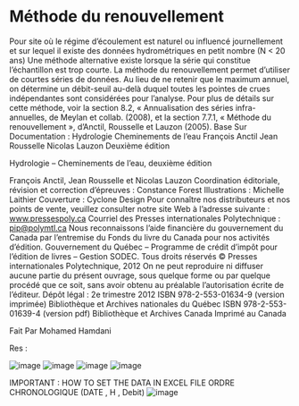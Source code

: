 # Méthode du renouvellement

Pour site où le régime d’écoulement est naturel ou influencé journellement et sur lequel il existe des données hydrométriques en petit nombre (N < 20 ans)
Une méthode alternative existe lorsque la série qui constitue l’échantillon est trop courte. La méthode du renouvellement permet d’utiliser de courtes séries de données. Au lieu de ne retenir que le maximum annuel, on détermine un débit-seuil au-delà duquel toutes les pointes de crues indépendantes sont considérées pour l’analyse. Pour plus de détails sur cette méthode, voir la section 8.2, « Annualisation des séries infra-annuelles, de Meylan et collab. (2008), et la section 7.7.1, « Méthode du renouvellement », d’Anctil, Rousselle et Lauzon (2005).
Base Sur Documentation : Hydrologie Cheminements de l’eau François Anctil Jean Rousselle Nicolas Lauzon Deuxième édition 

Hydrologie – Cheminements de l’eau, deuxième édition

François Anctil, Jean Rousselle et Nicolas Lauzon
Coordination éditoriale, révision et correction d’épreuves : Constance Forest
Illustrations : Michelle Laithier
Couverture : Cyclone Design
Pour connaître nos distributeurs et nos points de vente, veuillez consulter
notre site Web à l’adresse suivante : www.pressespoly.ca
Courriel des Presses internationales Polytechnique : pip@polymtl.ca
Nous reconnaissons l’aide financière du gouvernement du Canada par l’entremise du Fonds du livre
du Canada pour nos activités d’édition.
Gouvernement du Québec – Programme de crédit d’impôt pour l’édition de livres – Gestion SODEC.
Tous droits réservés
© Presses internationales Polytechnique, 2012
On ne peut reproduire ni diffuser aucune partie du présent ouvrage, sous quelque forme ou par
quelque procédé que ce soit, sans avoir obtenu au préalable l’autorisation
écrite de l’éditeur.
Dépôt légal : 2e trimestre 2012 ISBN 978-2-553-01634-9 (version imprimée)
Bibliothèque et Archives nationales du Québec ISBN 978-2-553-01639-4 (version pdf)
Bibliothèque et Archives Canada Imprimé au Canada

Fait Par Mohamed Hamdani 

Res : 

![image](https://github.com/user-attachments/assets/295a8c8a-7e69-4b79-ad52-4533ccdb185f)
![image](https://github.com/user-attachments/assets/7161c727-7ab1-44dd-b388-c413f3648b08)
![image](https://github.com/user-attachments/assets/df47bfb4-4d77-4674-9090-6bdb2d292bb3)
![image](https://github.com/user-attachments/assets/36905575-e7a9-4847-a284-c60c6a1a197a)

IMPORTANT : HOW TO SET THE DATA IN EXCEL FILE 
ORDRE CHRONOLOGIQUE (DATE , H , Debit) 
![image](https://github.com/user-attachments/assets/ba3cc393-28e0-45d9-b38b-68e32b56e44a)






